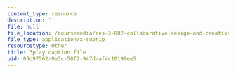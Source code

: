 ```yaml
---
content_type: resource
description: ''
file: null
file_location: /coursemedia/res-3-002-collaborative-design-and-creative-expression-with-arduino-microcontrollers-january-iap-2017/05d975629e3c58f2947daf4c10199ee5_6xrabmU-gq8.vtt
file_type: application/x-subrip
resourcetype: Other
title: 3play caption file
uid: 05d97562-9e3c-58f2-947d-af4c10199ee5
---
```

